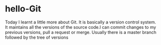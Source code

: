 # hello-Git
Today I learnt a little more about Git. It is basically a version control system. It maintains all the versions of the source code.I can commit changes to my previous versions, pull a request or merge. Usually there is a master branch followed by the tree of versions
